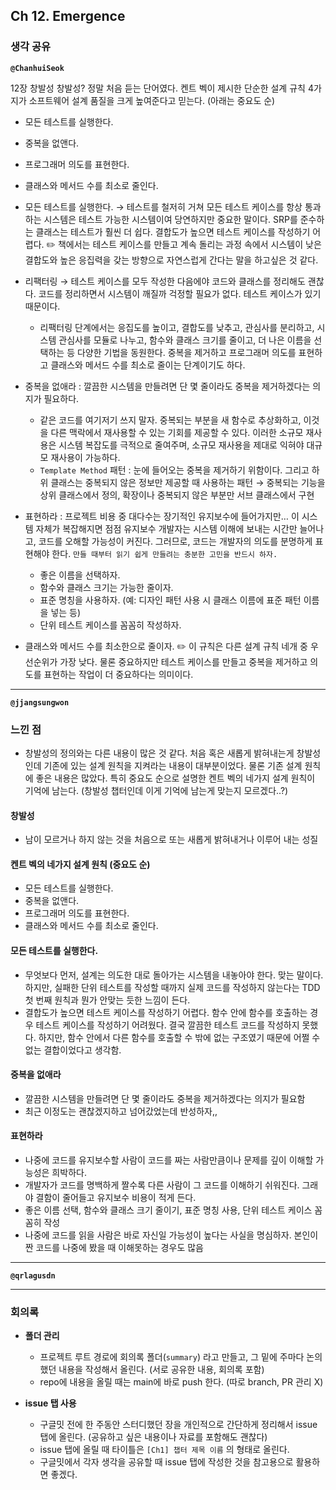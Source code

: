 ## **Ch 12. Emergence**

### **생각 공유**

**`@ChanhuiSeok`**

12장 창발성
창발성? 정말 처음 듣는 단어였다.
켄트 벡이 제시한 단순한 설계 규칙 4가지가 소프트웨어 설계 품질을 크게 높여준다고 믿는다. (아래는 중요도 순)

- 모든 테스트를 실행한다.
- 중복을 없앤다.
- 프로그래머 의도를 표현한다.
- 클래스와 메서드 수를 최소로 줄인다.

- 모든 테스트를 실행한다. → 테스트를 철저히 거쳐 모든 테스트 케이스를 항상 통과하는 시스템은 테스트 가능한 시스템이여 당연하지만 중요한 말이다. SRP를 준수하는 클래스는 테스트가 훨씬 더 쉽다. 결합도가 높으면 테스트 케이스를 작성하기 어렵다.
✏️ 책에서는 테스트 케이스를 만들고 계속 돌리는 과정 속에서 시스템이 낮은 결합도와 높은 응집력을 갖는 방향으로 자연스럽게 간다는 말을 하고싶은 것 같다.
- 리팩터링 → 테스트 케이스를 모두 작성한 다음에야 코드와 클래스를 정리해도 괜찮다. 코드를 정리하면서 시스템이 깨질까 걱정할 필요가 없다. 테스트 케이스가 있기 때문이다.
    - 리팩터링 단계에서는 응집도를 높이고, 결합도를 낮추고, 관심사를 분리하고, 시스템 관심사를 모듈로 나누고, 함수와 클래스 크기를 줄이고, 더 나은 이름을 선택하는 등 다양한 기법을 동원한다. 중복을 제거하고 프로그래머 의도를 표현하고 클래스와 메서드 수를 최소로 줄이는 단계이기도 하다.
- 중복을 없애라 : 깔끔한 시스템을 만들려면 단 몇 줄이라도 중복을 제거하겠다는 의지가 필요하다.
  - 같은 코드를 여기저기 쓰지 말자. 중복되는 부분을 새 함수로 추상화하고, 이것을 다른 맥락에서 재사용할 수 있는 기회를 제공할 수 있다. 이러한 소규모 재사용은 시스템 복잡도를 극적으로 줄여주며, 소규모 재사용을 제대로 익혀야 대규모 재사용이 가능하다.
  - `Template Method` 패턴 : 눈에 들어오는 중복을 제거하기 위함이다. 그리고 하위 클래스는 중복되지 않은 정보만 제공할 때 사용하는 패턴 → 중복되는 기능을 상위 클래스에서 정의, 확장이나 중복되지 않은 부분만 서브 클래스에서 구현
- 표현하라 : 프로젝트 비용 중 대다수는 장기적인 유지보수에 들어가지만… 이 시스템 자체가 복잡해지면 점점 유지보수 개발자는 시스템 이해에 보내는 시간만 늘어나고, 코드를 오해할 가능성이 커진다. 그러므로, 코드는 개발자의 의도를 분명하게 표현해야 한다. `만들 때부터 읽기 쉽게 만들려는 충분한 고민을 반드시 하자.`
    - 좋은 이름을 선택하자.
    - 함수와 클래스 크기는 가능한 줄이자.
    - 표준 명칭을 사용하자. (예: 디자인 패턴 사용 시 클래스 이름에 표준 패턴 이름을 넣는 등)
    - 단위 테스트 케이스를 꼼꼼히 작성하자.

- 클래스와 메서드 수를 최소한으로 줄이자. ✏️ 이 규칙은 다른 설계 규칙 네개 중 우선순위가 가장 낮다. 물론 중요하지만 테스트 케이스를 만들고 중복을 제거하고 의도를 표현하는 작업이 더 중요하다는 의미이다.

---

**`@jjangsungwon`** 

### 느낀 점
- 창발성의 정의와는 다른 내용이 많은 것 같다. 처음 혹은 새롭게 밝혀내는게 창발성인데 기존에 있는 설계 원칙을 지켜라는 내용이 대부분이었다. 물론 기존 설계 원칙에 좋은 내용은 많았다. 특히 중요도 순으로 설명한 켄트 벡의 네가지 설계 원칙이 기억에 남는다. (창발성 챕터인데 이게 기억에 남는게 맞는지 모르겠다..?)

#### 창발성
- 남이 모르거나 하지 않는 것을 처음으로 또는 새롭게 밝혀내거나 이루어 내는 성질

#### 켄트 벡의 네가지 설계 원칙 (중요도 순)
- 모든 테스트를 실행한다.
- 중복을 없앤다.
- 프로그래머 의도를 표현한다.
- 클래스와 메서드 수를 최소로 줄인다.

#### 모든 테스트를 실행한다.
- 무엇보다 먼저, 설계는 의도한 대로 돌아가는 시스템을 내놓아야 한다. 맞는 말이다. 하지만, 실패한 단위 테스트를 작성할 때까지 실제 코드를 작성하지 않는다는 TDD 첫 번째 원칙과 뭔가 안맞는 듯한 느낌이 든다.
- 결합도가 높으면 테스트 케이스를 작성하기 어렵다. 함수 안에 함수를 호출하는 경우 테스트 케이스를 작성하기 어려웠다. 결국 깔끔한 테스트 코드를 작성하지 못했다. 하지만, 함수 안에서 다른 함수를 호출할 수 밖에 없는 구조였기 때문에 어쩔 수 없는 결합이었다고 생각함.

#### 중복을 없애라
- 깔끔한 시스템을 만들려면 단 몇 줄이라도 중복을 제거하겠다는 의지가 필요함
- 최근 이정도는 괜찮겠지하고 넘어갔었는데 반성하자,,

#### 표현하라
- 나중에 코드를 유지보수할 사람이 코드를 짜는 사람만큼이나 문제를 깊이 이해할 가능성은 희박하다.
- 개발자가 코드를 명백하게 짤수록 다른 사람이 그 코드를 이해하기 쉬워진다. 그래야 결함이 줄어들고 유지보수 비용이 적게 든다.
- 좋은 이름 선택, 함수와 클래스 크기 줄이기, 표준 명칭 사용, 단위 테스트 케이스 꼼꼼히 작성
- 나중에 코드를 읽을 사람은 바로 자신일 가능성이 높다는 사실을 명심하자. 본인이 짠 코드를 나중에 봤을 때 이해못하는 경우도 많음

---

**`@qrlagusdn`** 

---

### **회의록**

- **폴더 관리**
  - 프로젝트 루트 경로에 회의록 폴더(`summary`) 라고 만들고, 그 밑에 주마다 논의했던 내용을 작성해서 올린다. (서로 공유한 내용, 회의록 포함)
  - repo에 내용을 올릴 때는 main에 바로 push 한다. (따로 branch, PR 관리 X)

- **issue 탭 사용**
  - 구글밋 전에 한 주동안 스터디했던 장을 개인적으로 간단하게 정리해서 issue 탭에 올린다. (공유하고 싶은 내용이나 자료를 포함해도 괜찮다)
  - issue 탭에 올릴 때 타이틀은 `[Ch1] 챕터 제목 이름` 의 형태로 올린다.
  - 구글밋에서 각자 생각을 공유할 때 issue 탭에 작성한 것을 참고용으로 활용하면 좋겠다.
